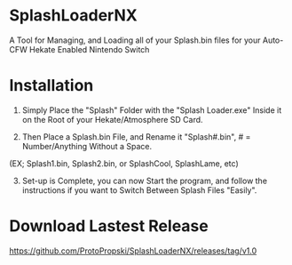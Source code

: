 # SplashLoaderNX

A Tool for Managing, and Loading all of your Splash.bin files for your Auto-CFW Hekate Enabled Nintendo Switch 



# Installation

1) Simply Place the "Splash" Folder with the "Splash Loader.exe" Inside it on the Root of your Hekate/Atmosphere SD Card.

2) Then Place a Splash.bin File, and Rename it "Splash#.bin", # = Number/Anything Without a Space.

(EX; Splash1.bin, Splash2.bin, or SplashCool, SplashLame, etc)

3) Set-up is Complete, you can now Start the program, and follow the instructions if you want to Switch Between Splash Files "Easily".    


# Download Lastest Release

https://github.com/ProtoPropski/SplashLoaderNX/releases/tag/v1.0

